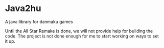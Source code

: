 # Java2hu
A java library for danmaku games

Until the All Star Remake is done, we will not provide help for building the code.
The project is not done enough for me to start working on ways to set it up.
